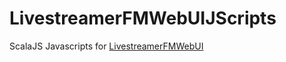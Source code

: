 # LivestreamerFMWebUIJScripts
ScalaJS Javascripts for [LivestreamerFMWebUI](https://github.com/ggilmore/LivestreamerFMWebUI)

